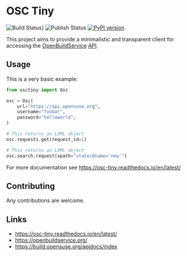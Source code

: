 OSC Tiny
========

![Build Status](https://github.com/crazyscientist/osc-tiny/actions/workflows/default.yml/badge.svg?branch=master)]
![Publish Status](https://github.com/crazyscientist/osc-tiny/actions/workflows/publish.yml/badge.svg)
[![PyPI version](https://badge.fury.io/py/osc-tiny.svg)](https://badge.fury.io/py/osc-tiny)

This project aims to provide a minimalistic and transparent client for accessing
the [OpenBuildService](https://openbuildservice.org/) 
[API](https://build.opensuse.org/apidocs/index).

Usage
-----

This is a very basic example:

```python
from osctiny import Osc

osc = Osc(
    url="https://api.opensuse.org",
    username="foobar",
    password="helloworld",
)

# This returns an LXML object
osc.requests.get(request_id=1)

# This returns an LXML object
osc.search.request(xpath="state/@name='new'")
```

For more documentation see https://osc-tiny.readthedocs.io/en/latest/

Contributing
------------

Any contributions are welcome.

Links
-----

* https://osc-tiny.readthedocs.io/en/latest/
* https://openbuildservice.org/
* https://build.opensuse.org/apidocs/index
